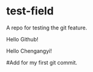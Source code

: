 test-field
==========

A repo for testing the git feature.

Hello Github!

Hello Chengangyi!

#Add for my first git commit.

